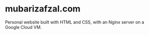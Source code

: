 # mubarizafzal.com

Personal website built with HTML and CSS, with an Nginx server on a Google Cloud VM.
